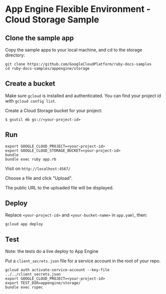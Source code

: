 # App Engine Flexible Environment - Cloud Storage Sample

## Clone the sample app

Copy the sample apps to your local machine, and cd to the storage directory:

```
git clone https://github.com/GoogleCloudPlatform/ruby-docs-samples
cd ruby-docs-samples/appengine/storage
```

## Create a bucket

Make sure `gcloud` is installed and authenticated. You can find your
project id with `gcloud config list`.

Create a Cloud Storage bucket for your project:

```
$ gsutil mb gs://<your-project-id>
```

## Run

```
export GOOGLE_CLOUD_PROJECT=<your-project-id>
export GOOGLE_CLOUD_STORAGE_BUCKET=<your-project-id>
bundle
bundle exec ruby app.rb
```

Visit on `http://localhost:4567/`

Choose a file and click "Upload".

The public URL to the uploaded file will be displayed.

## Deploy

Replace `<your-project-id>` and `<your-bucket-name>` in `app.yaml`, then:

```
gcloud app deploy
```

## Test

Note: the tests do a live deploy to App Engine

Put a `client_secrets.json` file for a service account in the root of
your repo.

```
gcloud auth activate-service-account --key-file ../../client_secrets.json
export GOOGLE_CLOUD_PROJECT=<your-project-id>
export TEST_DIR=appengine/storage/
bundle exec rspec
```
